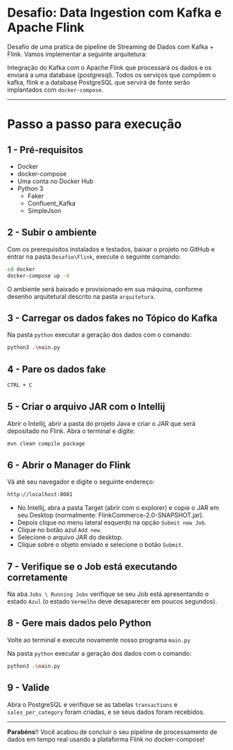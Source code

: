 # Desafio: Data Ingestion com Kafka e Apache Flink

Desafio de uma pratica de pipeline de Streaming de Dados com Kafka + Flink. Vamos implementar a seguinte arquitetura:

Integração do Kafka com o Apache Flink que processará os dados e os enviará a uma database (postgresql). Todos os serviços que compõem o kafka, flink e a database PostgreSQL que servirá de fonte serão implantados com `docker-compose`.

---

# Passo a passo para execução

## 1 - Pré-requisitos

- Docker
- docker-compose
- Uma conta no Docker Hub
- Python 3
    - Faker
    - Confluent_Kafka
    - SimpleJson

## 2 - Subir o ambiente
Com os prerequisitos instalados e testados, baixar o projeto no GitHub e entrar na pasta `Desafio\Flink`, execute o seguinte comando:

```bash
cd docker
docker-compose up -d
```
O ambiente será baixado e provisionado em sua máquina, conforme desenho arquitetural descrito na pasta `arquitetura`.

## 3 - Carregar os dados fakes no Tópico do Kafka

Na pasta `python` executar a geração dos dados com o comando:
```bash
python3 .\main.py
```

## 4 - Pare os dados fake

```bash
CTRL + C
```


## 5 - Criar o arquivo JAR com o Intellij

Abrir o Intellij, abrir a pasta do projeto Java e criar o JAR que será depositado no Flink.
Abra o terminal e digite: 

```bash
mvn clean compile package
```

## 6 - Abrir o Manager do Flink

Vá até seu navegador e digite o seguinte endereço:

```bash
http://localhost:8081
```

- No Intellij, abra a pasta Target (abrir com o explorer) e copie o JAR em seu Desktop (normalmente: FlinkCommerce-2.0-SNAPSHOT.jar).
- Depois clique no menu lateral esquerdo na opção `Submit new Job`.
- Clique no botão azul `Add new`.
- Selecione o arquivo JAR do desktop.
- Clique sobre o objeto enviado e selecione o botão `Submit`.


## 7 - Verifique se o Job está executando corretamente

Na aba `Jobs \ Running Jobs` verifique se seu Job está apresentando o estado `Azul` (o estado `Vermelho` deve desaparecer em poucos segundos).


## 8 - Gere mais dados pelo Python

Volte ao terminal e execute novamente nosso programa `main.py`

Na pasta `python` executar a geração dos dados com o comando:
```bash
python3 .\main.py
```

## 9 - Valide

Abra o PostgreSQL e verifique se as tabelas `transactions` e `sales_per_category` foram criadas, e se seus dados foram recebidos.

---

**Parabéns**!! Você acabou de concluir o seu pipeline de processamento de dados em tempo real usando a plataforma Flink no docker-compose!